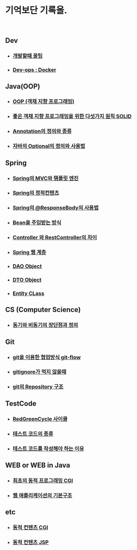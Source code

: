 # 기억보단 기록을.

<br>

## Dev
* ### [개발할때 꿀팁](/Dev/DevTip.md)
* ### [Dev-ops : Docker](/Dev-ops/Docker.md)

## Java(OOP)
* ### [OOP (객채 지향 프로그래밍)](/OOP/oop.md)
* ### [좋은 객채 지향 프로그래밍을 위한 다섯가지 원칙 SOLID](/OOP/SOLID.md)
* ### [Annotation의 정의와 종류](/Java/Annotation/README.md)
* ### [자바의 Optional의 정의와 사용법](/Java/Optional.md)

## Spring
* ### [Spring의 MVC와 템플릿 엔진](/Spring/MVC.md)
* ### [Spring의 정적컨텐츠](/Spring/StaticContent.md)
* ### [Spring의 @ResponseBody의 사용법](/Spring/ResponseBody.md)
* ### [Bean을 주입받는 방식](/Spring/GetBean.md)
* ### [Controller 와 RestController의 차이](/Spring/RestConOrCon.md)
* ### [Spring 웹 계층](/Spring/StaticContent.md)
* ### [DAO Object](/Spring/DAO.md)
* ### [DTO Object](/Spring/DTO.md)
* ### [Entity CLass](/Spring/EntityClass.md)

## CS (Computer Science)
* ### [동기와 비동기의 장단점과 정의](/CS/SynchAsynch.md)

## Git
* ### [git을 이용한 협업방식 git-flow](/Git/git-flow.md)
* ### [gitignore가 먹지 않을때](/Git/gitignore.md)
* ### [git의 Repository 구조](/Git/GitRepositoryConfig.md)

## TestCode
* ### [RedGreenCycle 사이클](Spring/TestCode/RedGreenCycle.md)
* ### [테스트 코드의 종류](/Spring/TestCode/TDD-UnitTest.md)
* ### [테스트 코드를 작성해야 하는 이유](/Spring/TestCode/WhyTestCode.md)

## WEB or WEB in Java
* ### [최초의 동적 프로그래밍 CGI](/WEB/DynamicContent/CGI.md)
* ### [웹 애플리케이션의 기본구조 ](/WEB/WebApplication.md)

## etc
* ### [동적 컨텐츠 CGI](/WEB/DynamicContent/CGI.md)
* ### [동적 컨텐츠 JSP](/WEB/DynamicContent/JSP.md)
